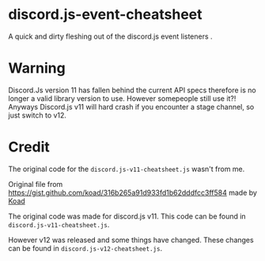 # discord.js-event-cheatsheet
A quick and dirty fleshing out of the discord.js event listeners .

# Warning
Discord.Js version 11 has fallen behind the current API specs therefore is no longer a valid library version to use.
However somepeople still use it?!
Anyways Discord.js v11 will hard crash if you encounter a stage channel, so just switch to v12.

# Credit 
The original code for the `discord.js-v11-cheatsheet.js` wasn't from me.

Original file from https://gist.github.com/koad/316b265a91d933fd1b62dddfcc3ff584 made by [Koad](https://gist.github.com/koad)

The original code was made for discord.js v11. This code can be found in `discord.js-v11-cheatsheet.js`.


However v12 was released and some things have changed. These changes can be found in `discord.js-v12-cheatsheet.js`.



